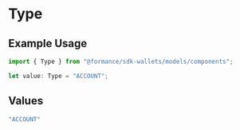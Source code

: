 # Type

## Example Usage

```typescript
import { Type } from "@formance/sdk-wallets/models/components";

let value: Type = "ACCOUNT";
```

## Values

```typescript
"ACCOUNT"
```